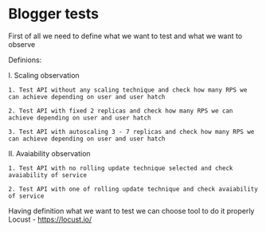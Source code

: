 # Blogger tests

First of all we need to define what we want to test and what we want to observe

Definions:

I. Scaling observation

    1. Test API without any scaling technique and check how many RPS we can achieve depending on user and user hatch

    2. Test API with fixed 2 replicas and check how many RPS we can achieve depending on user and user hatch

    3. Test API with autoscaling 3 - 7 replicas and check how many RPS we can achieve depending on user and user hatch

II. Avaiability observation

    1. Test API with no rolling update technique selected and check avaiability of service

    2. Test API with one of rolling update technique and check avaiability of service

Having definition what we want to test we can choose tool to do it properly 
Locust - https://locust.io/
